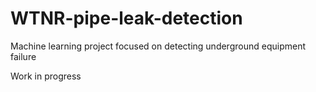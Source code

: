 # WTNR-pipe-leak-detection
Machine learning project focused on detecting underground equipment failure

Work in progress
